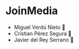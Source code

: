 # JoinMedia

- Miguel Verdú Nieto :dragon_face:
- Cristian Pérez Segura :penguin:
- Javier del Rey Serrano :racehorse:
